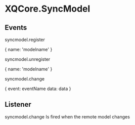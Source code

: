 # XQCore.SyncModel

## Events

syncmodel.register

{
	name: 'modelname'
}


syncmodel.unregister

{
	name: 'modelname'
}


syncmodel.change

{
	event: eventName
	data: data
}


## Listener

syncmodel.change	Is fired when the remote model changes


